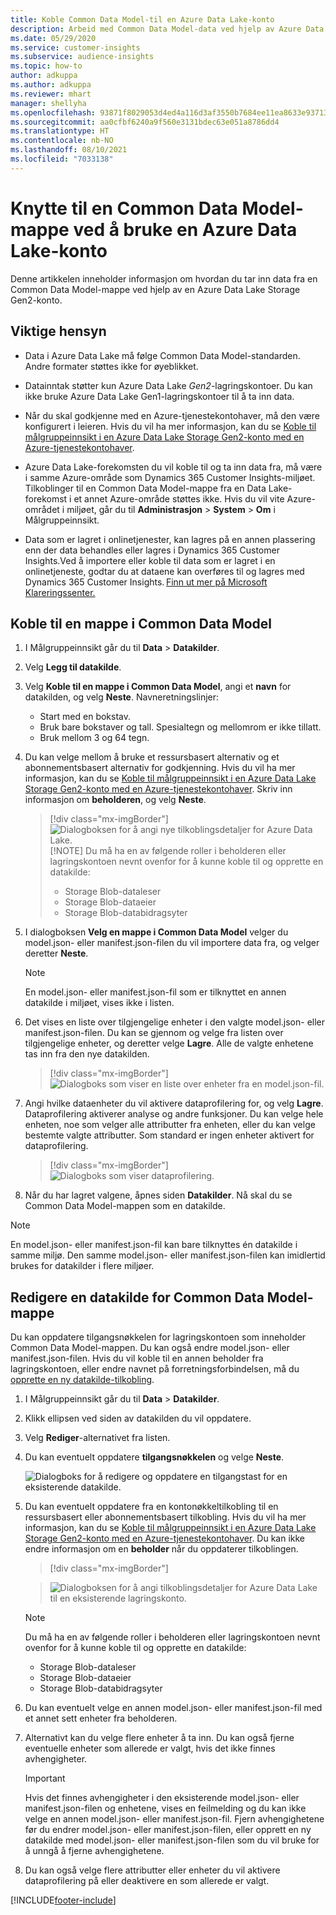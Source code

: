 ```yaml
---
title: Koble Common Data Model-til en Azure Data Lake-konto
description: Arbeid med Common Data Model-data ved hjelp av Azure Data Lake Storage.
ms.date: 05/29/2020
ms.service: customer-insights
ms.subservice: audience-insights
ms.topic: how-to
author: adkuppa
ms.author: adkuppa
ms.reviewer: mhart
manager: shellyha
ms.openlocfilehash: 93871f8029053d4ed4a116d3af3550b7684ee11ea8633e937138245e193a44e6
ms.sourcegitcommit: aa0cfbf6240a9f560e3131bdec63e051a8786dd4
ms.translationtype: HT
ms.contentlocale: nb-NO
ms.lasthandoff: 08/10/2021
ms.locfileid: "7033138"
---
```

# <a name="connect-to-a-common-data-model-folder-using-an-azure-data-lake-account"></a>Knytte til en Common Data Model-mappe ved å bruke en Azure Data Lake-konto

Denne artikkelen inneholder informasjon om hvordan du tar inn data fra en Common Data Model-mappe ved hjelp av en Azure Data Lake Storage Gen2-konto.

## <a name="important-considerations"></a>Viktige hensyn

- Data i Azure Data Lake må følge Common Data Model-standarden. Andre formater støttes ikke for øyeblikket.

- Datainntak støtter kun Azure Data Lake *Gen2*-lagringskontoer. Du kan ikke bruke Azure Data Lake Gen1-lagringskontoer til å ta inn data.

- Når du skal godkjenne med en Azure-tjenestekontohaver, må den være konfigurert i leieren. Hvis du vil ha mer informasjon, kan du se [Koble til målgruppeinnsikt i en Azure Data Lake Storage Gen2-konto med en Azure-tjenestekontohaver](connect-service-principal.md).

- Azure Data Lake-forekomsten du vil koble til og ta inn data fra, må være i samme Azure-område som Dynamics 365 Customer Insights-miljøet. Tilkoblinger til en Common Data Model-mappe fra en Data Lake-forekomst i et annet Azure-område støttes ikke. Hvis du vil vite Azure-området i miljøet, går du til **Administrasjon** > **System** > **Om** i Målgruppeinnsikt.

- Data som er lagret i onlinetjenester, kan lagres på en annen plassering enn der data behandles eller lagres i Dynamics 365 Customer Insights.Ved å importere eller koble til data som er lagret i en onlinetjeneste, godtar du at dataene kan overføres til og lagres med Dynamics 365 Customer Insights. [Finn ut mer på Microsoft Klareringssenter.](https://www.microsoft.com/trust-center)

## <a name="connect-to-a-common-data-model-folder"></a>Koble til en mappe i Common Data Model

1. I Målgruppeinnsikt går du til **Data** > **Datakilder**.

1. Velg **Legg til datakilde**.

1. Velg **Koble til en mappe i Common Data Model**, angi et **navn** for datakilden, og velg **Neste**. Navneretningslinjer: 
   - Start med en bokstav.
   - Bruk bare bokstaver og tall. Spesialtegn og mellomrom er ikke tillatt.
   - Bruk mellom 3 og 64 tegn.

1. Du kan velge mellom å bruke et ressursbasert alternativ og et abonnementsbasert alternativ for godkjenning. Hvis du vil ha mer informasjon, kan du se [Koble til målgruppeinnsikt i en Azure Data Lake Storage Gen2-konto med en Azure-tjenestekontohaver](connect-service-principal.md). Skriv inn informasjon om **beholderen**, og velg **Neste**.
   > [!div class="mx-imgBorder"]
   > ![Dialogboksen for å angi nye tilkoblingsdetaljer for Azure Data Lake.](media/enter-new-storage-details.png)
   > [!NOTE]
   > Du må ha en av følgende roller i beholderen eller lagringskontoen nevnt ovenfor for å kunne koble til og opprette en datakilde:
   >  - Storage Blob-dataleser
   >  - Storage Blob-dataeier
   >  - Storage Blob-databidragsyter

1. I dialogboksen **Velg en mappe i Common Data Model** velger du model.json- eller manifest.json-filen du vil importere data fra, og velger deretter **Neste**.
   > [!NOTE]
   > En model.json- eller manifest.json-fil som er tilknyttet en annen datakilde i miljøet, vises ikke i listen.

1. Det vises en liste over tilgjengelige enheter i den valgte model.json- eller manifest.json-filen. Du kan se gjennom og velge fra listen over tilgjengelige enheter, og deretter velge **Lagre**. Alle de valgte enhetene tas inn fra den nye datakilden.
   > [!div class="mx-imgBorder"]
   > ![Dialogboks som viser en liste over enheter fra en model.json-fil.](media/review-entities.png)

8. Angi hvilke dataenheter du vil aktivere dataprofilering for, og velg **Lagre**. Dataprofilering aktiverer analyse og andre funksjoner. Du kan velge hele enheten, noe som velger alle attributter fra enheten, eller du kan velge bestemte valgte attributter. Som standard er ingen enheter aktivert for dataprofilering.
   > [!div class="mx-imgBorder"]
   > ![Dialogboks som viser dataprofilering.](media/dataprofiling-entities.png)

9. Når du har lagret valgene, åpnes siden **Datakilder**. Nå skal du se Common Data Model-mappen som en datakilde.

> [!NOTE]
> En model.json- eller manifest.json-fil kan bare tilknyttes én datakilde i samme miljø. Den samme model.json- eller manifest.json-filen kan imidlertid brukes for datakilder i flere miljøer.

## <a name="edit-a-common-data-model-folder-data-source"></a>Redigere en datakilde for Common Data Model-mappe

Du kan oppdatere tilgangsnøkkelen for lagringskontoen som inneholder Common Data Model-mappen. Du kan også endre model.json- eller manifest.json-filen. Hvis du vil koble til en annen beholder fra lagringskontoen, eller endre navnet på forretningsforbindelsen, må du [opprette en ny datakilde-tilkobling](#connect-to-a-common-data-model-folder).

1. I Målgruppeinnsikt går du til **Data** > **Datakilder**.

2. Klikk ellipsen ved siden av datakilden du vil oppdatere.

3. Velg **Rediger**-alternativet fra listen.

4. Du kan eventuelt oppdatere **tilgangsnøkkelen** og velge **Neste**.

   ![Dialogboks for å redigere og oppdatere en tilgangstast for en eksisterende datakilde.](media/edit-access-key.png)

5. Du kan eventuelt oppdatere fra en kontonøkkeltilkobling til en ressursbasert eller abonnementsbasert tilkobling. Hvis du vil ha mer informasjon, kan du se [Koble til målgruppeinnsikt i en Azure Data Lake Storage Gen2-konto med en Azure-tjenestekontohaver](connect-service-principal.md). Du kan ikke endre informasjon om en **beholder** når du oppdaterer tilkoblingen.
   > [!div class="mx-imgBorder"]

   > ![Dialogboksen for å angi tilkoblingsdetaljer for Azure Data Lake til en eksisterende lagringskonto.](media/enter-existing-storage-details.png)

   > [!NOTE]
   > Du må ha en av følgende roller i beholderen eller lagringskontoen nevnt ovenfor for å kunne koble til og opprette en datakilde:
   >  - Storage Blob-dataleser
   >  - Storage Blob-dataeier
   >  - Storage Blob-databidragsyter


6. Du kan eventuelt velge en annen model.json- eller manifest.json-fil med et annet sett enheter fra beholderen.

7. Alternativt kan du velge flere enheter å ta inn. Du kan også fjerne eventuelle enheter som allerede er valgt, hvis det ikke finnes avhengigheter.

   > [!IMPORTANT]
   > Hvis det finnes avhengigheter i den eksisterende model.json- eller manifest.json-filen og enhetene, vises en feilmelding og du kan ikke velge en annen model.json- eller manifest.json-fil. Fjern avhengighetene før du endrer model.json- eller manifest.json-filen, eller opprett en ny datakilde med model.json- eller manifest.json-filen som du vil bruke for å unngå å fjerne avhengighetene.

8. Du kan også velge flere attributter eller enheter du vil aktivere dataprofilering på eller deaktivere en som allerede er valgt.   


[!INCLUDE[footer-include](../includes/footer-banner.md)]